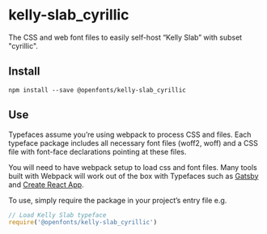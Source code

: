 
# kelly-slab_cyrillic

The CSS and web font files to easily self-host “Kelly Slab” with subset "cyrillic".

## Install

`npm install --save @openfonts/kelly-slab_cyrillic`

## Use

Typefaces assume you’re using webpack to process CSS and files. Each typeface
package includes all necessary font files (woff2, woff) and a CSS file with
font-face declarations pointing at these files.

You will need to have webpack setup to load css and font files. Many tools built
with Webpack will work out of the box with Typefaces such as [Gatsby](https://github.com/gatsbyjs/gatsby)
and [Create React App](https://github.com/facebookincubator/create-react-app).

To use, simply require the package in your project’s entry file e.g.

```javascript
// Load Kelly Slab typeface
require('@openfonts/kelly-slab_cyrillic')
```
